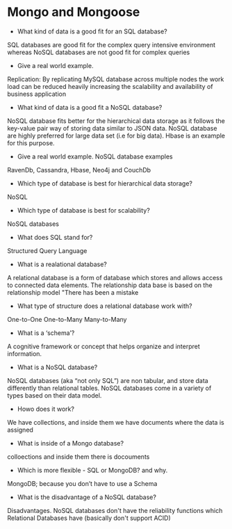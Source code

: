 # Mongo and Mongoose

+ What kind of data is a good fit for an SQL database?

SQL databases are good fit for the complex query intensive environment whereas NoSQL databases are not good fit for complex queries

+ Give a real world example.

Replication: By replicating MySQL database across multiple nodes the work load can be reduced heavily increasing the scalability and availability of business application

+ What kind of data is a good fit a NoSQL database?

NoSQL database fits better for the hierarchical data storage as it follows the key-value pair way of storing data similar to JSON data. NoSQL database are highly preferred for large data set (i.e for big data). Hbase is an example for this purpose.

+ Give a real world example. NoSQL database examples

RavenDb, Cassandra, Hbase, Neo4j and CouchDb

+ Which type of database is best for hierarchical data storage? 

NoSQL

+ Which type of database is best for scalability?

NoSQL databases

+ What does SQL stand for? 

Structured Query Language

+ What is a realational database?

A relational database is a form of database which stores and allows access to connected data elements. The relationship data base is based on the relationship model "There has been a mistake


+ What type of structure does a relational database work with?

One-to-One One-to-Many Many-to-Many

+ What is a ‘schema’?

A cognitive framework or concept that helps organize and interpret information.

+ What is a NoSQL database?

NoSQL databases (aka “not only SQL”) are non tabular, and store data differently than relational tables. NoSQL databases come in a variety of types based on their data model.


+ Howo does it work?

We have collections, and inside them we have documents where the data is assigned


+ What is inside of a Mongo database?

colloections and inside them there is docouments

+  Which is more flexible - SQL or MongoDB? and why.

MongoDB; because you don’t have to use a Schema

+ What is the disadvantage of a NoSQL database?

Disadvantages. NoSQL databases don't have the reliability functions which Relational Databases have (basically don't support ACID)
